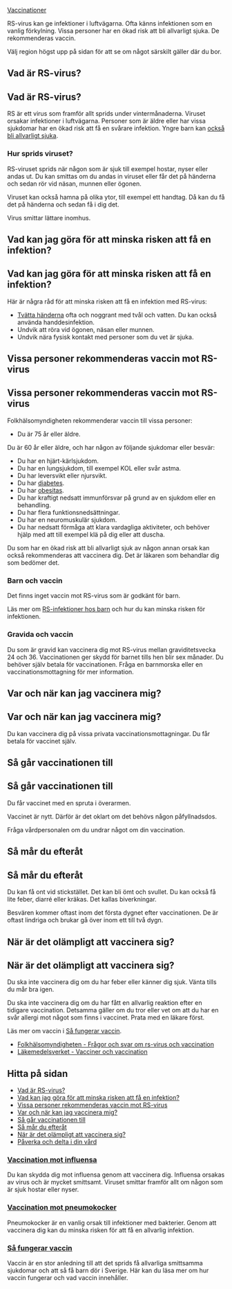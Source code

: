 [Vaccinationer](https://www.1177.se/undersokning-behandling/vaccinationer/)

RS-virus kan ge infektioner i luftvägarna. Ofta känns infektionen som en vanlig förkylning. Vissa personer har en ökad risk att bli allvarligt sjuka. De rekommenderas vaccin.

Välj region högst upp på sidan för att se om något särskilt gäller där du bor.

Vad är RS-virus?
----------------

Vad är RS-virus?
----------------

RS är ett virus som framför allt sprids under vintermånaderna. Viruset orsakar infektioner i luftvägarna. Personer som är äldre eller har vissa sjukdomar har en ökad risk att få en svårare infektion. Yngre barn kan [också bli allvarligt sjuka](https://www.1177.se/sjukdomar--besvar/lungor-och-luftvagar/inflammation-och-infektion-ilungor-och-luftror/rs-virus-hos-barn/).

### Hur sprids viruset?

RS-viruset sprids när någon som är sjuk till exempel hostar, nyser eller andas ut. Du kan smittas om du andas in viruset eller får det på händerna och sedan rör vid näsan, munnen eller ögonen.

Viruset kan också hamna på olika ytor, till exempel ett handtag. Då kan du få det på händerna och sedan få i dig det.

Virus smittar lättare inomhus.

Vad kan jag göra för att minska risken att få en infektion?
-----------------------------------------------------------

Vad kan jag göra för att minska risken att få en infektion?
-----------------------------------------------------------

Här är några råd för att minska risken att få en infektion med RS-virus:

*   [Tvätta händerna](https://www.1177.se/barn--gravid/vard-och-stod-for-barn/for-dig-som-ar-barn-eller-ung/film-sa-tvattar-du-handerna/) ofta och noggrant med tvål och vatten. Du kan också använda handdesinfektion.
*   Undvik att röra vid ögonen, näsan eller munnen.
*   Undvik nära fysisk kontakt med personer som du vet är sjuka.

Vissa personer rekommenderas vaccin mot RS-virus
------------------------------------------------

Vissa personer rekommenderas vaccin mot RS-virus
------------------------------------------------

Folkhälsomyndigheten rekommenderar vaccin till vissa personer:

*   Du är 75 år eller äldre. 

Du är 60 år eller äldre, och har någon av följande sjukdomar eller besvär:

*   Du har en hjärt-kärlsjukdom.
*   Du har en lungsjukdom, till exempel KOL eller svår astma.
*   Du har leversvikt eller njursvikt.
*   Du har [diabetes](https://www.1177.se/sjukdomar--besvar/diabetes/).
*   Du har [obesitas](https://www.1177.se/sjukdomar--besvar/hormoner/obesitas--fetma-och-overvikt/obesitas--fetma-och-overvikt-hos-vuxna/).
*   Du har kraftigt nedsatt immunförsvar på grund av en sjukdom eller en behandling.
*   Du har flera funktionsnedsättningar.
*   Du har en neuromuskulär sjukdom.
*   Du har nedsatt förmåga att klara vardagliga aktiviteter, och behöver hjälp med att till exempel klä på dig eller att duscha.

Du som har en ökad risk att bli allvarligt sjuk av någon annan orsak kan också rekommenderas att vaccinera dig. Det är läkaren som behandlar dig som bedömer det.

### Barn och vaccin

Det finns inget vaccin mot RS-virus som är godkänt för barn.

Läs mer om [RS-infektioner hos barn](https://www.1177.se/sjukdomar--besvar/lungor-och-luftvagar/inflammation-och-infektion-ilungor-och-luftror/rs-virus-hos-barn/) och hur du kan minska risken för infektionen.

### Gravida och vaccin

Du som är gravid kan vaccinera dig mot RS-virus mellan graviditetsvecka 24 och 36. Vaccinationen ger skydd för barnet tills hen blir sex månader. Du behöver själv betala för vaccinationen. Fråga en barnmorska eller en vaccinationsmottagning för mer information.

Var och när kan jag vaccinera mig?
----------------------------------

Var och när kan jag vaccinera mig?
----------------------------------

Du kan vaccinera dig på vissa privata vaccinationsmottagningar. Du får betala för vaccinet själv.

Så går vaccinationen till
-------------------------

Så går vaccinationen till
-------------------------

Du får vaccinet med en spruta i överarmen.

Vaccinet är nytt. Därför är det oklart om det behövs någon påfyllnadsdos.

Fråga vårdpersonalen om du undrar något om din vaccination.

Så mår du efteråt
-----------------

Så mår du efteråt
-----------------

Du kan få ont vid stickstället. Det kan bli ömt och svullet. Du kan också få lite feber, diarré eller kräkas. Det kallas biverkningar.

Besvären kommer oftast inom det första dygnet efter vaccinationen. De är oftast lindriga och brukar gå över inom ett till två dygn.

När är det olämpligt att vaccinera sig?
---------------------------------------

När är det olämpligt att vaccinera sig?
---------------------------------------

Du ska inte vaccinera dig om du har feber eller känner dig sjuk. Vänta tills du mår bra igen.

Du ska inte vaccinera dig om du har fått en allvarlig reaktion efter en tidigare vaccination. Detsamma gäller om du tror eller vet om att du har en svår allergi mot något som finns i vaccinet. Prata med en läkare först.

Läs mer om vaccin i [Så fungerar vaccin](https://www.1177.se/sjukdomar--besvar/lungor-och-luftvagar/inflammation-och-infektion-ilungor-och-luftror/om-covid-19--coronavirus/om-vaccin-mot-covid-19/sa-fungerar-vaccin/).

*   [Folkhälsomyndigheten - Frågor och svar om rs-virus och vaccination](https://www.1177.se/lankbiblioteket/nationella-lankar/f/www.folkhalsomyndigheten.se/folkhalsomyndigheten---fragor-och-svar-om-rs-virus-och-vaccination/)
*   [Läkemedelsverket - Vacciner och vaccination](https://www.1177.se/lankbiblioteket/nationella-lankar/l/lakemedelsverket/lakemedelsverket---vacciner-och-vaccination/)

Hitta på sidan
--------------

*   [Vad är RS-virus?](https://www.1177.se/undersokning-behandling/vaccinationer/vaccination-mot-rs-virus/#section-187454)
*   [Vad kan jag göra för att minska risken att få en infektion?](https://www.1177.se/undersokning-behandling/vaccinationer/vaccination-mot-rs-virus/#section-187455)
*   [Vissa personer rekommenderas vaccin mot RS-virus](https://www.1177.se/undersokning-behandling/vaccinationer/vaccination-mot-rs-virus/#section-187458)
*   [Var och när kan jag vaccinera mig?](https://www.1177.se/undersokning-behandling/vaccinationer/vaccination-mot-rs-virus/#section-187459)
*   [Så går vaccinationen till](https://www.1177.se/undersokning-behandling/vaccinationer/vaccination-mot-rs-virus/#section-187463)
*   [Så mår du efteråt](https://www.1177.se/undersokning-behandling/vaccinationer/vaccination-mot-rs-virus/#section-187464)
*   [När är det olämpligt att vaccinera sig?](https://www.1177.se/undersokning-behandling/vaccinationer/vaccination-mot-rs-virus/#section-187465)
*   [Påverka och delta i din vård](https://www.1177.se/undersokning-behandling/vaccinationer/vaccination-mot-rs-virus/#section-187466)

### [Vaccination mot influensa](https://www.1177.se/undersokning-behandling/vaccinationer/vaccination-mot-influensa/)

Du kan skydda dig mot influensa genom att vaccinera dig. Influensa orsakas av virus och är mycket smittsamt. Viruset smittar framför allt om någon som är sjuk hostar eller nyser.

### [Vaccination mot pneumokocker](https://www.1177.se/undersokning-behandling/vaccinationer/vaccination-mot-pneumokocker4/)

Pneumokocker är en vanlig orsak till infektioner med bakterier. Genom att vaccinera dig kan du minska risken för att få en allvarlig infektion.

### [Så fungerar vaccin](https://www.1177.se/undersokning-behandling/vaccinationer/sa-fungerar-vaccin/)

Vaccin är en stor anledning till att det sprids få allvarliga smittsamma sjukdomar och att så få barn dör i Sverige. Här kan du läsa mer om hur vaccin fungerar och vad vaccin innehåller.